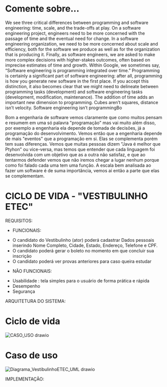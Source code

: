 # Comente sobre...
We see three critical differences between programming and software engineering: time, scale, and the trade-offs at play. On a software engineering project, engineers need to be more concerned with the passage of time and the eventual need for change. In a software engineering organization, we need to be more concerned about scale and efficiency, both for the software we produce as well as for the organization that is producing it. Finally, as software engineers, we are asked to make more complex decisions with higher-stakes outcomes, often based on imprecise estimates of time and growth. Within Google, we sometimes say, “Software engineering is programming integrated over time.” Programming is certainly a significant part of software engineering: after all, programming is how you generate new software in the first place. If you accept this distinction, it also becomes clear that we might need to delineate between programming tasks (development) and software engineering tasks (development, modification, maintenance). The addition of time adds an important new dimension to programming. Cubes aren’t squares, distance isn’t velocity. Software engineering isn’t programmingBo

Bom a engenharia de software vemos claramente que como muitos pensam e resumem em uma só palavra "programação" mas vai muito além disso,  por exemplo  a engenharia  ela depende de tomada de decisões, já  a programação do desenvolvimento. Vemos então que a engenharia depende de  mais "eventos" que a programação em si. Elas se complementa porém tem suas diferenças. Vemos que muitas pessoas dizem   "Java é melhor que Ptyhon" ou vice-versa, mas temos que entender que cada  linguagem foi desenvolvida com um objetivo que as a outra não satisfaz, e que ao tentarmos defender vemos que não iremos chegar a lugar nenhum porque como foi falado cada uma tem uma função. A escala bem analisada ao fazer um software é de suma importância, vemos ai então a parte que elas se complementam. 

# CICLO DE VIDA - "VESTIBULINHO ETEC"

REQUISITOS:
- FUNCIONAIS: 
* O candidato do Vestibulinho  (ator) poderá cadastrar Dados pessoais inserindo Nome Completo, Cidade, Estado, Endereço, Telefone e CPF.
*  O candidato poderá gerar o boleto no momento em que concluir sua inscrição
*  O candidato poderá ver provas anteriores para caso queira estudar

- NÃO FUNCIONAIS:
* Usabilidade : tela simples para o usuário de forma prática e rápida
* Desempenho
* Segurança

ARQUITETURA DO SISTEMA:
<br>
# Ciclo de vida
![CASO_USO drawio](https://user-images.githubusercontent.com/83841092/199119601-0695acd6-1b99-4f5d-94b7-7da850969330.png)

# Caso de uso
![Diagrama_VestibulinhoETEC_UML drawio](https://user-images.githubusercontent.com/83841092/199120445-e4dcb9c4-eb96-4041-b364-1115bf8c34ce.png)







IMPLEMENTAÇÃO:

